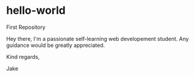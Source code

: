 # hello-world
First Repository

Hey there,
I'm a passionate self-learning web developement student. Any guidance would be greatly appreciated.

Kind regards,

Jake
